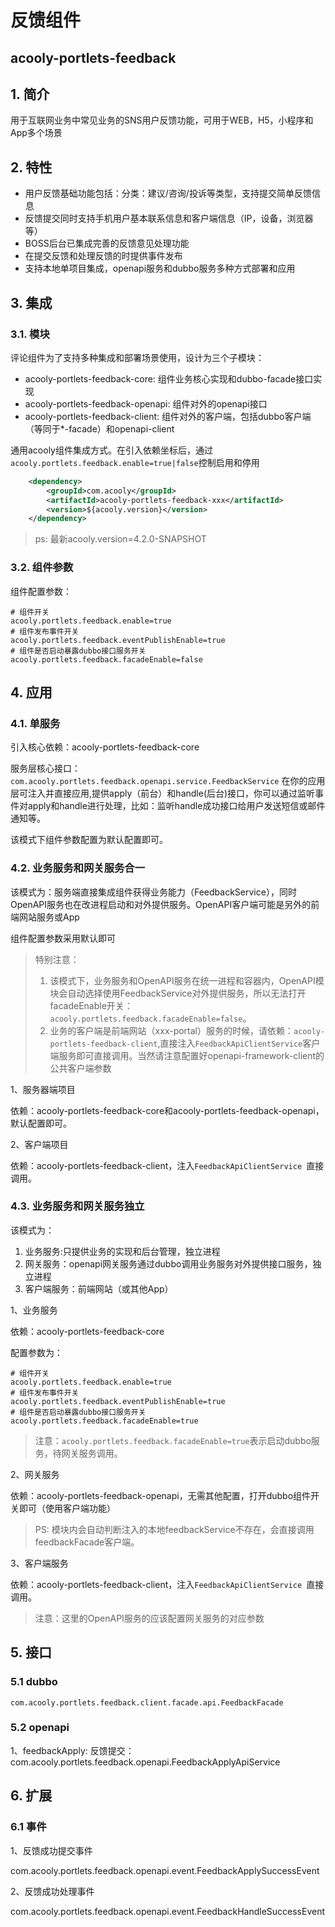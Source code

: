 <!-- title: 反馈组件 -->
<!-- type: portlets -->
<!-- author: zhangpu -->
反馈组件
====
 
acooly-portlets-feedback
----

## 1. 简介
用于互联网业务中常见业务的SNS用户反馈功能，可用于WEB，H5，小程序和App多个场景

## 2. 特性

* 用户反馈基础功能包括：分类：建议/咨询/投诉等类型，支持提交简单反馈信息
* 反馈提交同时支持手机用户基本联系信息和客户端信息（IP，设备，浏览器等）
* BOSS后台已集成完善的反馈意见处理功能
* 在提交反馈和处理反馈的时提供事件发布
* 支持本地单项目集成，openapi服务和dubbo服务多种方式部署和应用



## 3. 集成

### 3.1. 模块

评论组件为了支持多种集成和部署场景使用，设计为三个子模块：

* acooly-portlets-feedback-core: 组件业务核心实现和dubbo-facade接口实现
* acooly-portlets-feedback-openapi: 组件对外的openapi接口
* acooly-portlets-feedback-client: 组件对外的客户端，包括dubbo客户端（等同于*-facade）和openapi-client

通用acooly组件集成方式。在引入依赖坐标后，通过 `acooly.portlets.feedback.enable=true|false`控制启用和停用

```xml
	<dependency>
	    <groupId>com.acooly</groupId>
	    <artifactId>acooly-portlets-feedback-xxx</artifactId>
	    <version>${acooly.version}</version>
	</dependency>
```
>ps: 最新acooly.version=4.2.0-SNAPSHOT

### 3.2. 组件参数

组件配置参数：

```
# 组件开关
acooly.portlets.feedback.enable=true
# 组件发布事件开关
acooly.portlets.feedback.eventPublishEnable=true
# 组件是否启动暴露dubbo接口服务开关
acooly.portlets.feedback.facadeEnable=false

```


## 4. 应用

### 4.1. 单服务

引入核心依赖：acooly-portlets-feedback-core

服务层核心接口：`com.acooly.portlets.feedback.openapi.service.FeedbackService`
在你的应用层可注入并直接应用,提供apply（前台）和handle(后台)接口，你可以通过监听事件对apply和handle进行处理，比如：监听handle成功接口给用户发送短信或邮件通知等。

该模式下组件参数配置为默认配置即可。

### 4.2. 业务服务和网关服务合一

该模式为：服务端直接集成组件获得业务能力（FeedbackService），同时OpenAPI服务也在改进程启动和对外提供服务。OpenAPI客户端可能是另外的前端网站服务或App

组件配置参数采用默认即可

>特别注意：
>
>1. 该模式下，业务服务和OpenAPI服务在统一进程和容器内，OpenAPI模块会自动选择使用FeedbackService对外提供服务，所以无法打开facadeEnable开关：`acooly.portlets.feedback.facadeEnable=false`。
>2. 业务的客户端是前端网站（xxx-portal）服务的时候，请依赖：`acooly-portlets-feedback-client`,直接注入`FeedbackApiClientService`客户端服务即可直接调用。当然请注意配置好openapi-framework-client的公共客户端参数

1、服务器端项目

依赖：acooly-portlets-feedback-core和acooly-portlets-feedback-openapi，默认配置即可。

2、客户端项目

依赖：acooly-portlets-feedback-client，注入`FeedbackApiClientService `直接调用。

### 4.3. 业务服务和网关服务独立

该模式为：

1. 业务服务:只提供业务的实现和后台管理，独立进程
2. 网关服务：openapi网关服务通过dubbo调用业务服务对外提供接口服务，独立进程
3. 客户端服务：前端网站（或其他App）

1、业务服务

依赖：acooly-portlets-feedback-core

配置参数为：

```
# 组件开关
acooly.portlets.feedback.enable=true
# 组件发布事件开关
acooly.portlets.feedback.eventPublishEnable=true
# 组件是否启动暴露dubbo接口服务开关
acooly.portlets.feedback.facadeEnable=true
```
>注意：`acooly.portlets.feedback.facadeEnable=true`表示启动dubbo服务，待网关服务调用。

2、网关服务

依赖：acooly-portlets-feedback-openapi，无需其他配置，打开dubbo组件开关即可（使用客户端功能）
>PS: 模块内会自动判断注入的本地feedbackService不存在，会直接调用feedbackFacade客户端。

3、客户端服务

依赖：acooly-portlets-feedback-client，注入`FeedbackApiClientService `直接调用。

>注意：这里的OpenAPI服务的应该配置网关服务的对应参数

## 5. 接口

### 5.1 dubbo

`com.acooly.portlets.feedback.client.facade.api.FeedbackFacade`

### 5.2 openapi

1、feedbackApply: 反馈提交：com.acooly.portlets.feedback.openapi.FeedbackApplyApiService

## 6. 扩展

### 6.1 事件

1、反馈成功提交事件

com.acooly.portlets.feedback.openapi.event.FeedbackApplySuccessEvent

2、反馈成功处理事件

com.acooly.portlets.feedback.openapi.event.FeedbackHandleSuccessEvent
